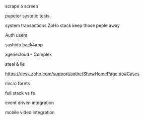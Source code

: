 scrape a screen

pupeter systetic tests

system transactions
ZoHo
stack
keep those peple away

Auth users


sashido
back4app

xgenecloud - Complex


steal
&
lie 

https://desk.zoho.com/support/axthe/ShowHomePage.do#Cases


micro fornts

full stack vs fe

event driven integration

mobile video integration